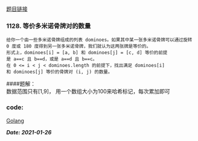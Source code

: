 [题目链接](https://leetcode-cn.com/problems/number-of-equivalent-domino-pairs/)
    
### 1128. 等价多米诺骨牌对的数量
    给你一个由一些多米诺骨牌组成的列表 dominoes。如果其中某一张多米诺骨牌可以通过旋转 0 度或 180 度得到另一张多米诺骨牌，我们就认为这两张牌是等价的。
    形式上，dominoes[i] = [a, b] 和 dominoes[j] = [c, d] 等价的前提是 a==c 且 b==d，或是 a==d 且 b==c。
    在 0 <= i < j < dominoes.length 的前提下，找出满足 dominoes[i] 和 dominoes[j] 等价的骨牌对 (i, j) 的数量。

####题解：  
    数据范围只有[1,9]， 用一个数组大小为100来哈希标记，每次累加即可

### code:
[Golang](https://github.com/Archangel59/LeetCode/blob/main/1128/1128.go)  

***Date: 2021-01-26***